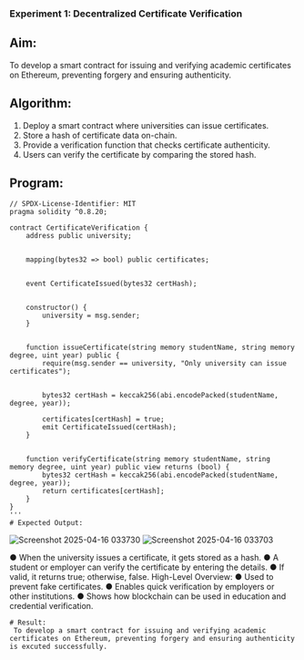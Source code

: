 ### Experiment 1: Decentralized Certificate Verification
## Aim:
  To develop a smart contract for issuing and verifying academic certificates on Ethereum, preventing forgery and ensuring authenticity.
## Algorithm:
1. Deploy a smart contract where universities can issue certificates.
2. Store a hash of certificate data on-chain.
3. Provide a verification function that checks certificate authenticity.
4. Users can verify the certificate by comparing the stored hash.
## Program:
```
// SPDX-License-Identifier: MIT
pragma solidity ^0.8.20;

contract CertificateVerification {
    address public university; 

    
    mapping(bytes32 => bool) public certificates;

    
    event CertificateIssued(bytes32 certHash);

    
    constructor() {
        university = msg.sender;
    }

   
    function issueCertificate(string memory studentName, string memory degree, uint year) public {
        require(msg.sender == university, "Only university can issue certificates");

        
        bytes32 certHash = keccak256(abi.encodePacked(studentName, degree, year));

        certificates[certHash] = true;
        emit CertificateIssued(certHash);
    }

    
    function verifyCertificate(string memory studentName, string memory degree, uint year) public view returns (bool) {
        bytes32 certHash = keccak256(abi.encodePacked(studentName, degree, year));
        return certificates[certHash];
    }
}
'''
# Expected Output:
```
![Screenshot 2025-04-16 033730](https://github.com/user-attachments/assets/afef3e39-c82d-47fa-bed8-8618227706ea)
![Screenshot 2025-04-16 033703](https://github.com/user-attachments/assets/2536c182-18e0-49f6-9dad-c7342a1ccce6)


● When the university issues a certificate, it gets stored as a hash.
● A student or employer can verify the certificate by entering the details.
● If valid, it returns true; otherwise, false.
High-Level Overview:
● Used to prevent fake certificates.
● Enables quick verification by employers or other institutions.
● Shows how blockchain can be used in education and credential verification.
```
# Result:
 To develop a smart contract for issuing and verifying academic certificates on Ethereum, preventing forgery and ensuring authenticity is excuted successfully.
